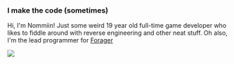 ### I make the code (sometimes)

Hi, I'm Nommiin! Just some weird 19 year old full-time game developer who likes to fiddle around with reverse engineering and other neat stuff.
Oh also, I'm the lead programmer for [Forager](https://store.steampowered.com/app/751780/Forager/)

<a href="https://github.com/nommiin/">
    <img align="center" src="https://github-readme-stats.vercel.app/api/top-langs/?username=nommiin&layout=compact&theme=vue-dark" />
</a>

